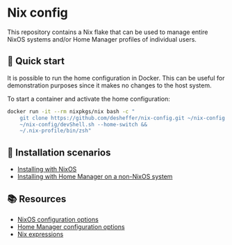 # Nix config

This repository contains a Nix flake that can be used to manage entire NixOS
systems and/or Home Manager profiles of individual users.

## 🏃 Quick start

It is possible to run the home configuration in Docker. This can be useful for
demonstration purposes since it makes no changes to the host system.

To start a container and activate the home configuration:

```sh
docker run -it --rm nixpkgs/nix bash -c "
    git clone https://github.com/desheffer/nix-config.git ~/nix-config &&
    ~/nix-config/devShell.sh --home-switch &&
    ~/.nix-profile/bin/zsh"
```

## 🔨 Installation scenarios

- [Installing with NixOS](/docs/nixos.md)
- [Installing with Home Manager on a non-NixOS system](/docs/home-manager.md)

## 📚 Resources

- [NixOS configuration options][nixos-options]
- [Home Manager configuration options][home-manager-options]
- [Nix expressions][nix-expressions]

[home-manager-options]: https://nix-community.github.io/home-manager/options.html
[nix-expressions]: https://nixos.org/manual/nix/stable/expressions/expression-language.html
[nixos-options]: https://search.nixos.org/options
